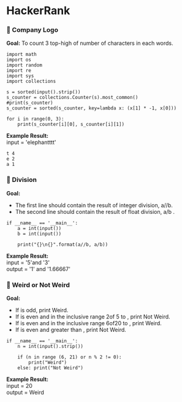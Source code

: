 # HackerRank

### :space_invader: Company Logo
**Goal:** To count 3 top-high of number of characters in each words.

```
import math
import os
import random
import re
import sys
import collections

s = sorted(input().strip())
s_counter = collections.Counter(s).most_common()
#print(s_counter)
s_counter = sorted(s_counter, key=lambda x: (x[1] * -1, x[0]))

for i in range(0, 3):
    print(s_counter[i][0], s_counter[i][1])
```
**Example Result:** <br/>
input = 'elephantttt'
```
t 4
e 2
a 1
```


### :space_invader: Division
**Goal:** 
- The first line should contain the result of integer division, a//b. 
- The second line should contain the result of float division, a/b .
```
if __name__ == '__main__':
    a = int(input())
    b = int(input())
    
    print("{}\n{}".format(a//b, a/b))
```
**Example Result:** <br/>
input = '5'and '3' <br/>
output = '1' and '1.66667' <br/>


### :space_invader: Weird or Not Weird
**Goal:** 
- If  is odd, print Weird.
- If  is even and in the inclusive range 2of 5 to , print Not Weird.
- If  is even and in the inclusive range 6of20  to , print Weird.
- If  is even and greater than , print Not Weird.

```
if __name__ == '__main__':
    n = int(input().strip())
    
    if (n in range (6, 21) or n % 2 != 0):
        print("Weird")
    else: print("Not Weird")
 ```
 **Example Result:** <br/>
input = 20 <br/>
output = Weird <br/>
